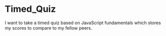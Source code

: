 # Timed_Quiz
I want to take a timed quiz based on JavaScript fundamentals which stores my scores to compare to my fellow peers.
